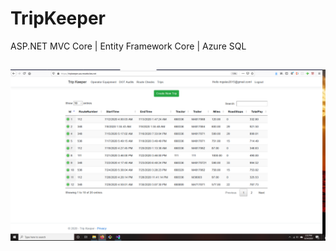# TripKeeper
ASP.NET MVC Core | Entity Framework Core | Azure SQL

<h2 align="center">
  <img src="https://github.com/CodingMikey/PortfolioWebsite/blob/master/src/assets/screenshot2.png" alt="" width="600px" />
  <br>
</h2>

